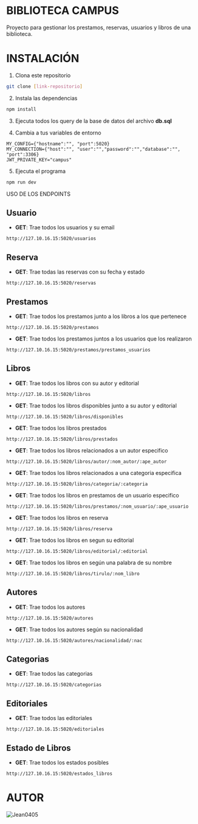 # BIBLIOTECA CAMPUS

Proyecto para gestionar los prestamos, reservas, usuarios y libros de una biblioteca.

# INSTALACIÓN

1. Clona este repositorio

```bash
git clone [link-repositorio]
```

2. Instala las dependencias

```bash
npm install
```

3. Ejecuta todos los query de la base de datos del archivo **db.sql**

4. Cambia a tus variables de entorno

```env
MY_CONFIG={"hostname":"", "port":5020}
MY_CONNECTION={"host":"", "user":"","password":"","database":"", "port":3306}
JWT_PRIVATE_KEY="campus"
```

5. Ejecuta el programa

```bash
npm run dev
```

USO DE LOS ENDPOINTS

## Usuario

- **GET**: Trae todos los usuarios y su email

```text
http://127.10.16.15:5020/usuarios

```

## Reserva

- **GET**: Trae todas las reservas con su fecha y estado

```text
http://127.10.16.15:5020/reservas

```

## Prestamos

- **GET**: Trae todos los prestamos junto a los libros a los que pertenece

```text
http://127.10.16.15:5020/prestamos

```

- **GET**: Trae todos los prestamos juntos a los usuarios que los realizaron

```text
http://127.10.16.15:5020/prestamos/prestamos_usuarios

```

## Libros

- **GET**: Trae todos los libros con su autor y editorial

```text
http://127.10.16.15:5020/libros

```

- **GET**: Trae todos los libros disponibles junto a su autor y editorial

```text
http://127.10.16.15:5020/libros/disponibles

```

- **GET**: Trae todos los libros prestados

```text
http://127.10.16.15:5020/libros/prestados

```

- **GET**: Trae todos los libros relacionados a un autor especifico

```text
http://127.10.16.15:5020/libros/autor/:nom_autor/:ape_autor

```

- **GET**: Trae todos los libros relacionados a una categoria especifica

```text
http://127.10.16.15:5020/libros/categoria/:categoria

```

- **GET**: Trae todos los libros en prestamos de un usuario especifico

```text
http://127.10.16.15:5020/libros/prestamos/:nom_usuario/:ape_usuario

```

- **GET**: Trae todos los libros en reserva

```text
http://127.10.16.15:5020/libros/reserva

```

- **GET**: Trae todos los libros en segun su editorial

```text
http://127.10.16.15:5020/libros/editorial/:editorial

```

- **GET**: Trae todos los libros en según una palabra de su nombre

```text
http://127.10.16.15:5020/libros/tirulo/:nom_libro

```

## Autores

- **GET**: Trae todos los autores

```text
http://127.10.16.15:5020/autores

```

- **GET**: Trae todos los autores según su nacionalidad

```text
http://127.10.16.15:5020/autores/nacionalidad/:nac

```

## Categorias

- **GET**: Trae todos las categorias

```text
http://127.10.16.15:5020/categorias

```

## Editoriales

- **GET**: Trae todos las editoriales

```text
http://127.10.16.15:5020/editoriales

```

## Estado de Libros

- **GET**: Trae todos los estados posibles

```text
http://127.10.16.15:5020/estados_libros
```

# AUTOR

![Jean0405](https://github.com/Jean0405)
